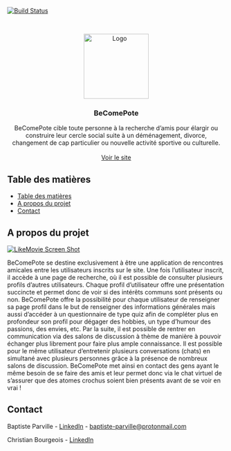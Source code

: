 <!-- PROJECT SHIELDS -->
[![Build Status][build-shield]]()



<!-- PROJECT LOGO -->
<br />
<p align="center">
  <a href="https://becomepote.fr">
    <img src="https://i.imgur.com/WKiSggT.png" alt="Logo" width="150" height="150">
  </a>

  <h3 align="center">BeComePote</h3>

  <p align="center">
    BeComePote cible toute personne à la recherche d’amis pour élargir ou construire leur cercle social suite à un déménagement, divorce, changement de cap particulier ou nouvelle activité sportive ou culturelle.
    <br />
    <br />
    <a href="https://becomepote.fr">Voir le site</a>
  </p>
</p>

<!-- TABLE OF CONTENTS -->
## Table des matières

- [Table des matières](#table-des-matières)
- [A propos du projet](#a-propos-du-projet)
- [Contact](#contact)

<!-- ABOUT THE PROJECT -->
## A propos du projet

[![LikeMovie Screen Shot][product-screenshot]](https://i.imgur.com/mvMNEww.png)

BeComePote se destine exclusivement à être une application de rencontres amicales entre les utilisateurs inscrits sur le site. Une fois l’utilisateur inscrit, il accède à une page de recherche, où il est possible de consulter plusieurs profils d’autres utilisateurs. Chaque profil d’utilisateur offre une présentation succincte et permet donc de voir si des intérêts communs sont présents ou non.
BeComePote offre la possibilité pour chaque utilisateur de renseigner sa page profil dans le but de renseigner des informations générales mais aussi d’accéder à un questionnaire de type quiz afin de compléter plus en profondeur son profil pour dégager des hobbies, un type d’humour des passions, des envies, etc.
Par la suite, il est possible de rentrer en communication via des salons de discussion à thème de manière à pouvoir échanger plus librement pour faire plus ample connaissance. Il est possible pour le même utilisateur d’entretenir plusieurs conversations (chats) en simultané avec plusieurs personnes grâce à la présence de nombreux salons de discussion.
BeComePote met ainsi en contact des gens ayant le même besoin de se faire des amis et leur permet donc via le chat virtuel de s’assurer que des atomes crochus soient bien présents avant de se voir en vrai !

<!-- CONTACT -->
## Contact

Baptiste Parville - [LinkedIn](https://linkedin.com/in/baptiste-parville) - baptiste-parville@protonmail.com

Christian Bourgeois - [LinkedIn](https://www.linkedin.com/in/christianbourgeoisdev/)



<!-- MARKDOWN LINKS & IMAGES -->
[build-shield]: https://img.shields.io/badge/build-passing-brightgreen.svg?style=flat-square
[contributors-shield]: https://img.shields.io/badge/contributors-1-orange.svg?style=flat-square
[license-shield]: https://img.shields.io/badge/license-MIT-blue.svg?style=flat-square
[license-url]: https://choosealicense.com/licenses/mit
[linkedin-shield]: https://img.shields.io/badge/-LinkedIn-black.svg?style=flat-square&logo=linkedin&colorB=555
[linkedin-url]: https://linkedin.com/in/othneildrew
[product-screenshot]: https://i.imgur.com/mvMNEww.png

